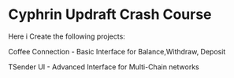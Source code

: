 # Cyphrin Updraft Crash Course

Here i Create the following projects: 

Coffee Connection - Basic Interface for Balance,Withdraw, Deposit 

TSender UI - Advanced Interface for Multi-Chain networks 

